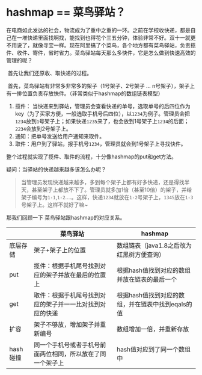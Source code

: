# hashmap == 菜鸟驿站？

​	在电商如此发达的社会，物流成为了重中之重的一环。之前在学校收快递，都是自己在一堆快递里面找啊找，能找到也得花个三五分钟，体验非常不好。双十一就更不用说了，就像寻宝一样。现在阿里搞了个菜鸟，各个地方都有菜鸟驿站，负责揽件、收件、寄件，省时省力。菜鸟驿站每天那么多快件，它是怎么做到快速高效的管理的呢？

​	首先让我们还原收、取快递的过程。

​	首先，菜鸟驿站有非常多非常多的架子（1号架子、2号架子 … n号架子），架子上有一排位置负责存放快件。（非常类似于hashmap的数组链表模型）

1. 揽件： 当快递来到驿站，管理员会查看快递的单号，选取单号的后四位作为key（为了买家方便，一般选取手机号后四位），以`1234`为例子。管理员会把`1234`放到`1`号架子上；如果快递`1235`来了，也会放到1号架子上`1234`的后面；`2234`会放到2号架子上。
2. 通知：把单号发送给用户通知来取件。
3. 取件：用户到了驿站，报手机号`1234`，管理员就会到1号架子上寻找快件。

整个过程就实现了揽件、取件的流程，十分像hashmap的put和get方法。

疑问：当驿站的快递越来越多该怎么办呢？

> 当管理员发现快递越来越多，多到每个架子上都有好多快递，还是得找半天，甚至架子上都放不下了。管理员就多加1倍（甚至10倍）的架子，并给架子编号为`1-1`,`1-2`....。这样，快递`1234`就放在`1-2`号架子上，`1345`放在`1-3`号架子上。这样不就好了嘛~

那我们回顾一下 菜鸟驿站跟hashmap的对应关系。

|          | 菜鸟驿站                                                   | hashmap                                           |
| -------- | ---------------------------------------------------------- | ------------------------------------------------- |
| 底层存储 | 架子+架子上的位置                                          | 数组链表（java1.8之后改为红黑树方便查询）         |
| put      | 揽件：根据手机尾号找到对应的架子并放在最后的位置上         | 根据hash值找到对应的数组并放在链表的最后一个      |
| get      | 取件：根据手机尾号找到对应的架子并一一比对找到对应的快递   | 根据hash值找到对应的数组，并在链表中找到eqals的值 |
| 扩容     | 架子不够放，增加架子并重新编号                             | 数组增加一倍，并重新存放                          |
| hash碰撞 | 同一个手机号或者手机号前面两位相同，所以放在了同一个架子上 | hash值对应到了同一个数组中                        |

